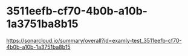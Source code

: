 # 3511eefb-cf70-4b0b-a10b-1a3751ba8b15
https://sonarcloud.io/summary/overall?id=examly-test_3511eefb-cf70-4b0b-a10b-1a3751ba8b15
